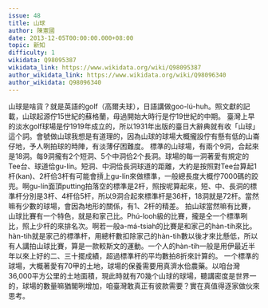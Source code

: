 ```yaml
---
issue: 48
title: 山球
author: 陳憲國
date: 2013-12-05T00:00:00.000+08:00
topic: 新知
difficulty: 1
wikidata: Q98095387
wikidata_link: https://www.wikidata.org/wiki/Q98095387
author_wikidata_link: https://www.wikidata.org/wiki/Q98096340
author_wikidata: Q98096340
---
```

山球是啥貨？就是英語的golf（高爾夫球），日語講做goo-lú-huh。照文獻的記載，山球起源佇15世紀的蘇格蘭，毋過開始大時行是佇19世紀的中期。
臺灣上早的淡水golf球場是佇1919年成立的，所以1931年出版的臺日大辭典就有收「山球」這个詞。會號做山球我想是有道理的，因為山球的球場大概攏設佇有懸有低的山崙仔地，予人咧拍球的時陣，有淡薄仔困難度。
標準的山球場，有兩个9洞，合起來是18洞。每9洞攏有2个短洞、5个中洞佮2个長洞。球場的每一洞著愛有規定的Tee台、球道佮gu-lín。短洞、中洞佮長洞球道的距離，大約是按照對Tee台算起1杆(kan)、2杆佮3杆有可能會摃上gu-lín來做標準，一般總長度大概佇7000碼的跤兜。啊gu-lín面頂putting拍落空的標準是2杆，照按呢算起來，短、中、長洞的標準杆分別是3杆、4杆佮5杆，所以9洞合起來標準杆是36杆，18洞就是72杆。當然嘛有少數的球場，會因為地形的關係，有1、2杆的精差。
拍山球當然嘛有比賽，山球比賽有一个特色，就是和家己比。Phú-looh級的比賽，攏是仝一个標準咧比，照上少杆的來排名次。啊若一般a-má-tsiah的比賽是和家己的hàn-tih來比。hàn-tih就是家己的標準杆，用總杆數扣除家己的hàn-tih數以後才來比懸低，所以有人講拍山球比賽，算是一款較斯文的運動。一个人的hàn-tih一般是用伊最近半年以來上好的二、三十擺成績，超過標準杆的平均數拍8折來計算的。
一个標準的球場，大概著愛有70甲的土地，球場的保養需要用真濟水佮農藥。以咱台灣36,000平方公里的土地面積，現此時就有70幾个山球的球場，聽講密度是世界一的，球場的數量嘛猶閣咧增加，咱臺灣敢真正有彼款需要？實在真值得逐家做伙來思考。